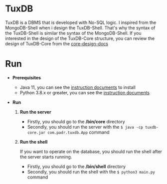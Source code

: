 # TuxDB

TuxDB is a DBMS that is developed with No-SQL logic. I inspired from the MongoDB-Shell when i design the TuxDB-Shell. That's why the syntax of the TuxDB-Shell is similar the syntax of the MongoDB-Shell. If you interested in the design of the TuxDB-Core structure, you can review the design of TuxDB-Core from the [core-design-docs]()

# Run
  
 - **Prerequisites**
 
	 - Java 11,  you can see the [instruction documents](https://docs.oracle.com/en/java/javase/11/install/overview-jdk-installation.html#GUID-8677A77F-231A-40F7-98B9-1FD0B48C346A) to install
	 - Python 3.8.x or greater, you can see the [instruction documents](https://www.python.org/)

- **Run**

	 1. **Run the server**
		
		- Firstly, you should go to the **/bin/core** directory
		- Secondly, you should run the server with the
			`$ java -cp tuxdb-core.jar com.padr.tuxdb.App` command
		
	2. **Run the shell**

		If you want to operate on the database, you should run the shell after the server starts running.

		- Firstly, you should go to the **/bin/shell** directory
		- Secondly, you should run the shell with the 
			`$ python3 main.py` command
